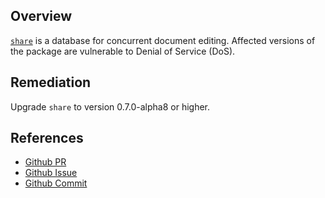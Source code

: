## Overview
[`share`](https://www.npmjs.com/package/share) is a database for concurrent document editing.
Affected versions of the package are vulnerable to Denial of Service (DoS).

## Remediation
Upgrade `share` to version 0.7.0-alpha8 or higher.

## References
- [Github PR](https://github.com/josephg/ShareJS/pull/217)
- [Github Issue](https://github.com/josephg/ShareJS/issues/216)
- [Github Commit](https://github.com/josephg/ShareJS/commit/9291e9b1d2593565fdba6d45b96cd58b62d9b178)
